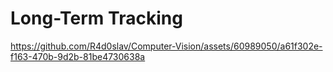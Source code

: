 # Long-Term Tracking




https://github.com/R4d0slav/Computer-Vision/assets/60989050/a61f302e-f163-470b-9d2b-81be4730638a
